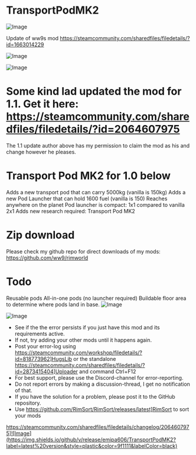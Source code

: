 # TransportPodMK2

![Image](https://i.imgur.com/buuPQel.png)

Update of ww9s mod
https://steamcommunity.com/sharedfiles/filedetails/?id=1663014229

![Image](https://i.imgur.com/pufA0kM.png)

	
![Image](https://i.imgur.com/Z4GOv8H.png)


# Some kind lad updated the mod for 1.1. Get it here: https://steamcommunity.com/sharedfiles/filedetails/?id=2064607975


The 1.1 update author above has my permission to claim the mod as his and change however he pleases.

# Transport Pod MK2 for 1.0 below

Adds a new transport pod that can carry 5000kg (vanilla is 150kg)
Adds a new Pod Launcher that can hold 1600 fuel (vanilla is 150)
Reaches anywhere on the planet
Pod launcher is compact: 1x1 compared to vanilla 2x1
Adds new research required: Transport Pod MK2

# Zip download

Please check my github repo for direct downloads of my mods: https://github.com/ww9/rimworld

# Todo

Reusable pods
All-in-one pods (no launcher required)
Buildable floor area to determine where pods land in base. 
![Image](https://i.imgur.com/dVWtaf6.jpg)



![Image](https://i.imgur.com/PwoNOj4.png)



-  See if the the error persists if you just have this mod and its requirements active.
-  If not, try adding your other mods until it happens again.
-  Post your error-log using https://steamcommunity.com/workshop/filedetails/?id=818773962]HugsLib or the standalone https://steamcommunity.com/sharedfiles/filedetails/?id=2873415404]Uploader and command Ctrl+F12
-  For best support, please use the Discord-channel for error-reporting.
-  Do not report errors by making a discussion-thread, I get no notification of that.
-  If you have the solution for a problem, please post it to the GitHub repository.
-  Use https://github.com/RimSort/RimSort/releases/latest]RimSort to sort your mods



https://steamcommunity.com/sharedfiles/filedetails/changelog/2064607975]![Image](https://img.shields.io/github/v/release/emipa606/TransportPodMK2?label=latest%20version&style=plastic&color=9f1111&labelColor=black)

